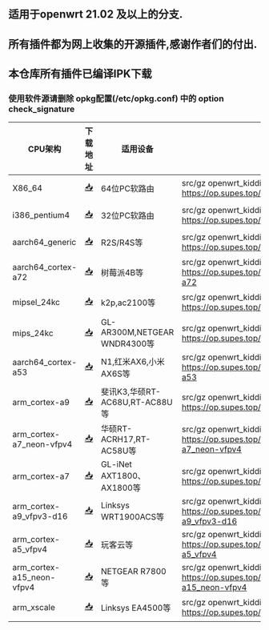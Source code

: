 ## 适用于openwrt 21.02 及以上的分支.
## 所有插件都为网上收集的开源插件,感谢作者们的付出.

## 本仓库所有插件已编译IPK下载
### 使用软件源请删除 opkg配置(/etc/opkg.conf) 中的 option check_signature


| CPU架构           | 下载地址                                             | 适用设备    | 软件源    | 更新频率    |
|----------------|-----------------------------------------------------|--------------------------------------|-----------|-----------|
| X86_64         | [📥](https://op.supes.top/23.05/packages/x86_64/)         |          64位PC软路由    | src/gz openwrt_kiddin9 https://op.supes.top/23.05/packages/x86_64 | 日更  |
| i386_pentium4  | [📥](https://op.supes.top/23.05/packages/i386_pentium4/)      |      32位PC软路由    | src/gz openwrt_kiddin9 https://op.supes.top/23.05/packages/i386_pentium4 | 日更  |
| aarch64_generic    | [📥](https://op.supes.top/23.05/packages/aarch64_generic/)     |   R2S/R4S等        |  src/gz openwrt_kiddin9 https://op.supes.top/23.05/packages/aarch64_generic | 日更  |
| aarch64_cortex-a72    | [📥](https://op.supes.top/23.05/packages/aarch64_cortex-a72/)     |  树莓派4B等   |  src/gz openwrt_kiddin9 https://op.supes.top/23.05/packages/aarch64_cortex-a72  |  日更 |
| mipsel_24kc    | [📥](https://op.supes.top/23.05/packages/mipsel_24kc/)     |  k2p,ac2100等 | src/gz openwrt_kiddin9 https://op.supes.top/23.05/packages/mipsel_24kc   | 日更  |
| mips_24kc    | [📥](https://op.supes.top/23.05/packages/mips_24kc/)     |  GL-AR300M,NETGEAR WNDR4300等 | src/gz openwrt_kiddin9 https://op.supes.top/23.05/packages/mips_24kc   | 日更  |
| aarch64_cortex-a53    | [📥](https://op.supes.top/23.05/packages/aarch64_cortex-a53/) |  N1,红米AX6,小米AX6S等 |  src/gz openwrt_kiddin9 https://op.supes.top/23.05/packages/aarch64_cortex-a53 |   日更 |
| arm_cortex-a9    | [📥](https://op.supes.top/23.05/packages/arm_cortex-a9/) |  斐讯K3,华硕RT-AC68U,RT-AC88U等 |  src/gz openwrt_kiddin9 https://op.supes.top/23.05/packages/arm_cortex-a9 |   日更 |
| arm_cortex-a7_neon-vfpv4    | [📥](https://op.supes.top/23.05/packages/arm_cortex-a7_neon-vfpv4/) |  华硕RT-ACRH17,RT-AC58U等 |  src/gz openwrt_kiddin9 https://op.supes.top/23.05/packages/arm_cortex-a7_neon-vfpv4 |   日更 |
| arm_cortex-a7    | [📥](https://op.supes.top/23.05/packages/arm_cortex-a7/) |  GL-iNet AXT1800、AX1800等 |  src/gz openwrt_kiddin9 https://op.supes.top/23.05/packages/arm_cortex-a7 |   日更 |
| arm_cortex-a9_vfpv3-d16    | [📥](https://op.supes.top/23.05/packages/arm_cortex-a9_vfpv3-d16/) |  Linksys WRT1900ACS等 |  src/gz openwrt_kiddin9 https://op.supes.top/23.05/packages/arm_cortex-a9_vfpv3-d16 |   日更 |
| arm_cortex-a5_vfpv4    | [📥](https://op.supes.top/23.05/packages/arm_cortex-a5_vfpv4/) |  玩客云等 |  src/gz openwrt_kiddin9 https://op.supes.top/23.05/packages/arm_cortex-a5_vfpv4 |   日更 |
| arm_cortex-a15_neon-vfpv4    | [📥](https://op.supes.top/23.05/packages/arm_cortex-a15_neon-vfpv4/) |  NETGEAR R7800等 |  src/gz openwrt_kiddin9 https://op.supes.top/23.05/packages/arm_cortex-a15_neon-vfpv4 |   日更 |
| arm_xscale    | [📥](https://op.supes.top/23.05/packages/arm_xscale/) |  Linksys EA4500等 |  src/gz openwrt_kiddin9 https://op.supes.top/23.05/packages/arm_xscale |   日更 |

